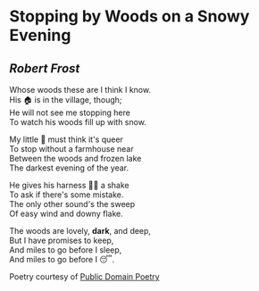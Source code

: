 # Stopping by Woods on a Snowy Evening  
## *Robert Frost*

Whose woods these are I think I know.\
His :house: is in the village, though;\
He will not see me stopping here\
To watch his woods fill up with snow.

My little :horse: must think it's queer\
To stop without a farmhouse near\
Between the woods and frozen lake\
The darkest evening of the year.

He gives his harness :bell::bell: a shake\
To ask if there's some mistake.\
The only other sound's the sweep\
Of easy wind and downy flake.

The woods are lovely, **dark**, and deep,\
But I have promises to keep,\
And miles to go before I sleep,\
And miles to go before I :sleeping:.



Poetry courtesy of [Public Domain Poetry](http://www.public-domain-poetry.com/robert-lee-frost/stopping-by-woods-on-a-snowy-evening-1231)
